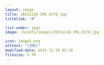 ```yaml
---
layout: image
title: 20151118-IMG_6378.jpg
titlelink: "#"

list-under: jpgs
image: /assets/images/20151118-IMG_6378.jpg

icon: image2.png
alttext: "[IMG]"
modified-date: 2015-11-19 02:28
filesize: 5.7M
---
```

